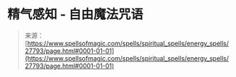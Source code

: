<!--yml

category: 未分类

date: 2024-06-12 19:17:14

-->

# 精气感知 - 自由魔法咒语

> 来源：[https://www.spellsofmagic.com/spells/spiritual_spells/energy_spells/27793/page.html#0001-01-01](https://www.spellsofmagic.com/spells/spiritual_spells/energy_spells/27793/page.html#0001-01-01)
